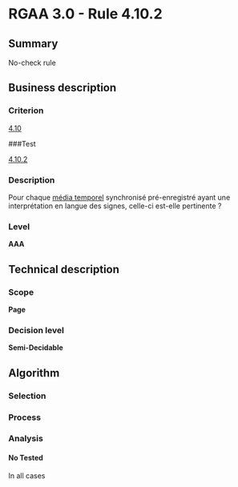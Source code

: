 # RGAA 3.0 -  Rule 4.10.2

## Summary

No-check rule

## Business description

### Criterion

[4.10](http://disic.github.io/rgaa_referentiel_en/RGAA3.0_Criteria_English_version_v1.html#crit-4-10)

###Test

[4.10.2](http://disic.github.io/rgaa_referentiel_en/RGAA3.0_Criteria_English_version_v1.html#test-4-10-2)

### Description

Pour chaque <a href="http://references.modernisation.gouv.fr/referentiel-technique-0#mMediaTemp">m&eacute;dia temporel</a> synchronis&eacute; pr&eacute;-enregistr&eacute; ayant une interpr&eacute;tation en langue des signes, celle-ci est-elle pertinente ?

### Level

**AAA**

## Technical description

### Scope

**Page**

### Decision level

**Semi-Decidable**

## Algorithm

### Selection

### Process

### Analysis

#### No Tested 

In all cases
